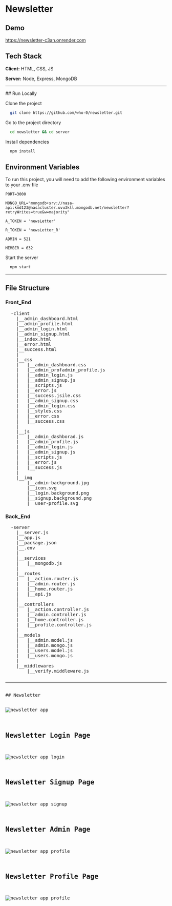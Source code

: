 # Newsletter

## Demo

https://newsletter-c3an.onrender.com

## Tech Stack

**Client:** HTML, CSS, JS

**Server:** Node, Express, MongoDB

<hr />
## Run Locally

Clone the project

```bash
  git clone https://github.com/who-0/newsletter.git
```

Go to the project directory

```bash
  cd newsletter && cd server
```

Install dependencies

```bash
  npm install
```

## Environment Variables

To run this project, you will need to add the following environment variables to your .env file

`PORT=3000`

`MONGO_URL="mongodb+srv://nasa-api:kmd123@nasacluster.uvu3kll.mongodb.net/newsletter?retryWrites=true&w=majority"`

`A_TOKEN = 'newsLetter'`

`R_TOKEN = 'newsLetter_R'`

`ADMIN = 521`

`MEMBER = 632`

Start the server

```bash
  npm start
```

<hr />
<h2>File Structure</h2>
<h3>Front_End</h3>
<pre>
  -client
    |__admin_dashboard.html
    |__admin_profile.html
    |__admin_login.html
    |__admin_signup.html
    |__index.html
    |__error.html
    |__success.html
    |
    |__css
    |   |__admin_dashboard.css
    |   |__admin_profadmin_profile.js
    |   |__admin_login.js
    |   |__admin_signup.js
    |   |__scripts.js
    |   |__error.js
    |   |__success.jsile.css
    |   |__admin_signup.css
    |   |__admin_login.css
    |   |__styles.css
    |   |__error.css
    |   |__success.css
    |
    |__js
    |   |__admin_dashborad.js
    |   |__admin_profile.js
    |   |__admin_login.js
    |   |__admin_signup.js
    |   |__scripts.js
    |   |__error.js
    |   |__success.js
    |
    |__img
        |__admin-background.jpg
        |__icon.svg
        |__login.background.png
        |__signup.background.png
        |__user-profile.svg
</pre>

<h3>Back_End</h3>
<pre>
  -server
    |__server.js
    |__app.js
    |__package.json
    |__.env
    |
    |__services
    |   |__mongodb.js
    |
    |__routes
    |   |__action.router.js
    |   |__admin.router.js
    |   |__home.router.js
    |   |__api.js
    |
    |__controllers
    |   |__action.controller.js
    |   |__admin.controller.js
    |   |__home.controller.js
    |   |__profile.controller.js
    |
    |__models
    |   |__admin.model.js
    |   |__admin.mongo.js
    |   |__users.model.js
    |   |__users.mongo.js
    |
    |__middlewares
        |__verify.middleware.js
<pre>
<hr />
## Newsletter

![newsletter app](https://user-images.githubusercontent.com/56252622/209477223-7f7d5526-ec6d-4dcc-8b0f-7f8f5210bc3e.png)

## Newsletter Login Page

![newsletter app login](https://user-images.githubusercontent.com/56252622/211283677-c880df25-75fb-4ed9-a7a9-b5b856f4f599.png)

## Newsletter Signup Page

![newsletter app signup](https://user-images.githubusercontent.com/56252622/211283784-c4bd7bf2-d930-4508-b246-53df71b1804d.png)

## Newsletter Admin Page

![newsletter app profile](https://user-images.githubusercontent.com/56252622/211284095-0f7172ef-a353-4664-a653-4176602e1780.png)

## Newsletter Profile Page

![newsletter app profile](https://user-images.githubusercontent.com/56252622/211283856-9c29fe51-9765-46d9-9b55-0e191a672806.png)

